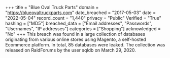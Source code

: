 +++
title = "Blue Oval Truck Parts"
domain = "https://blueovaltruckparts.com"
date_breached = "2017-05-03"
date = "2022-05-04"
record_count = "1,440"
privacy = "Public"
Verified = "True"
hashing = ["MD5"]
breached_data = ["Email addresses", "Passwords", "Usernames", "IP addresses"]
categories = ["Shopping"]
acknowledged = "No"
+++
This breach was found in a large collection of databases originating from various online stores using Magento, a self-hosted Ecommerce platform. In total, 85 databases were leaked. The collection was released on RaidForums by the user sqldb on March 29, 2020.
